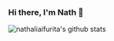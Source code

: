 ### Hi there, I'm Nath 👋 

<!--
**nathaliaifurita/nathaliaifurita** is a ✨ _special_ ✨ repository because its `README.md` (this file) appears on your GitHub profile.

Here are some ideas to get you started:

- 🔭 I’m currently working on ...
- 🌱 I’m currently learning ...
- 👯 I’m looking to collaborate on ...
- 🤔 I’m looking for help with ...
- 💬 Ask me about ...
- 📫 How to reach me: ...
- 😄 Pronouns: ...
- ⚡ Fun fact: ...
-->
![nathaliaifurita's github stats](https://github-readme-stats.vercel.app/api?username=nathaliaifurita)
